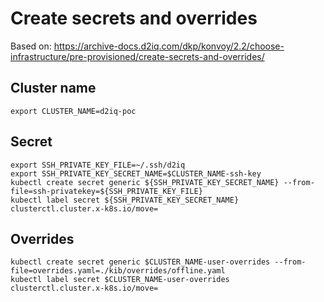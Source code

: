 # Create secrets and overrides

Based on: https://archive-docs.d2iq.com/dkp/konvoy/2.2/choose-infrastructure/pre-provisioned/create-secrets-and-overrides/

## Cluster name
```
export CLUSTER_NAME=d2iq-poc
```

## Secret
```
export SSH_PRIVATE_KEY_FILE=~/.ssh/d2iq
export SSH_PRIVATE_KEY_SECRET_NAME=$CLUSTER_NAME-ssh-key
kubectl create secret generic ${SSH_PRIVATE_KEY_SECRET_NAME} --from-file=ssh-privatekey=${SSH_PRIVATE_KEY_FILE}
kubectl label secret ${SSH_PRIVATE_KEY_SECRET_NAME} clusterctl.cluster.x-k8s.io/move=
```

## Overrides
```
kubectl create secret generic $CLUSTER_NAME-user-overrides --from-file=overrides.yaml=./kib/overrides/offline.yaml
kubectl label secret $CLUSTER_NAME-user-overrides clusterctl.cluster.x-k8s.io/move=
```